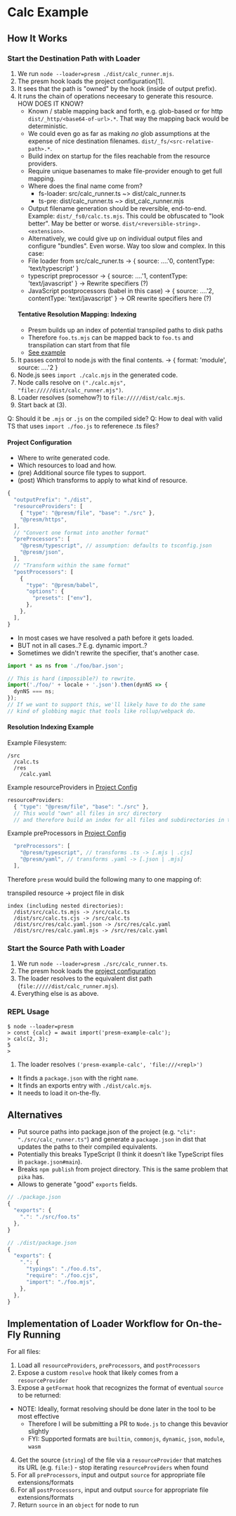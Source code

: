 # Calc Example

## How It Works

### Start the Destination Path with Loader

1. We run `node --loader=presm ./dist/calc_runner.mjs`.
2. The presm hook loads the project configuration[1].
3. It sees that the path is "owned" by the hook (inside of output prefix).
4. It runs the chain of operations neceesary to generate this resource.
   HOW DOES IT KNOW?
   * Known / stable mapping back and forth, e.g. glob-based or for
     http `dist/_http/<base64-of-url>.*`. That way the mapping back would
     be deterministic.
   * We could even go as far as making *no* glob assumptions at the expense
     of nice destination filenames.
     `dist/_fs/<src-relative-path>.*`.
   * Build index on startup for the files reachable from the resource providers.
   * Require unique basenames to make file-provider enough to get full mapping.
   * Where does the final name come from?
     - fs-loader: src/calc_runner.ts ~> dist/calc_runner.ts
     - ts-pre: dist/calc_runner.ts ~> dist_calc_runner.mjs
   * Output filename generation should be reversible, end-to-end.
     Example: `dist/_fs0/calc.ts.mjs`. This could be obfuscated to
     "look better". May be better or worse.
     `dist/<reversible-string>.<extension>`.
   * Alternatively, we could give up on individual output files
     and configure "bundles". Even worse. Way too slow and complex.
   In this case:
   * File loader from src/calc_runer.ts
     -> { source: ....'0, contentType: 'text/typescript' }
   * typescript preprocessor
     -> { source: ....'1, contentType: 'text/javascript' }
     -> Rewrite specifiers (?)
   * JavaScript postprocessors (babel in this case)
     -> { source: ....'2, contentType: 'text/javascript' }
     -> OR rewrite specifiers here (?)
    #### Tentative Resolution Mapping: Indexing
    * Presm builds up an index of potential transpiled paths to disk paths
    * Therefore `foo.ts.mjs` can be mapped back to `foo.ts` and transpilation can start from that file
    * [See example](#resolution-indexing-example)
5. It passes control to node.js with the final contents.
     -> { format: 'module', source: ....'2 }
6. Node.js sees `import ./calc.mjs` in the generated code.
7. Node calls resolve on `("./calc.mjs", "file://///dist/calc_runner.mjs")`.
8. Loader resolves (somehow?) to `file://///dist/calc.mjs`.
9. Start back at (3).

Q: Should it be `.mjs` or `.js` on the compiled side?
Q: How to deal with valid TS that uses `import ./foo.js`
   to referenece .ts files?

#### Project Configuration

* Where to write generated code.
* Which resources to load and how.
* (pre) Additional source file types to support.
* (post) Which transforms to apply to what kind of resource.

```js
{
  "outputPrefix": "./dist",
  "resourceProviders": [
    { "type": "@presm/file", "base": "./src" },
    "@presm/https",
  ],
  // "Convert one format into another format"
  "preProcessors": [
    "@presm/typescript", // assumption: defaults to tsconfig.json
    "@presm/json",
  ],
  // "Transform within the same format"
  "postProcessors": [
    {
      "type": "@presm/babel",
      "options": {
        "presets": ["env"],
      },
    },
  ],
}
```

* In most cases we have resolved a path before it gets loaded.
* BUT not in all cases..? E.g. dynamic import..?
* Sometimes we didn't rewrite the specifier, that's another case.

```ts
import * as ns from './foo/bar.json';

// This is hard (impossible?) to rewrite.
import('./foo/' + locale + '.json').then(dynNS => {
  dynNS === ns;
});
// If we want to support this, we'll likely have to do the same
// kind of globbing magic that tools like rollup/webpack do.
```

#### Resolution Indexing Example

Example Filesystem:
```stout
/src
  /calc.ts
  /res
    /calc.yaml
```

Example resourceProviders in [Project Config](#project-configuration) 
```js
resourceProviders:
  { "type": "@presm/file", "base": "./src" },
  // This would "own" all files in src/ directory
  // and therefore build an index for all files and subdirectories in this directory
```

Example preProcessors in [Project Config](#project-configuration)
```js
  "preProcessors": [
    "@presm/typescript", // transforms .ts -> [.mjs | .cjs]
    "@presm/yaml", // transforms .yaml -> [.json | .mjs]
  ],
```
Therefore `presm` would build the following many to one mapping of:

transpiled resource &rarr; project file in disk

```
index (including nested directories):
  /dist/src/calc.ts.mjs -> /src/calc.ts
  /dist/src/calc.ts.cjs -> /src/calc.ts
  /dist/src/res/calc.yaml.json -> /src/res/calc.yaml
  /dist/src/res/calc.yaml.mjs -> /src/res/calc.yaml
```
### Start the Source Path with Loader

1. We run `node --loader=presm ./src/calc_runner.ts`.
2. The presm hook loads the [project configuration](#project-configuration)
3. The loader resolves to the equivalent dist path
   (`file://///dist/calc_runner.mjs`).
4. Everything else is as above.

### REPL Usage

```stdout
$ node --loader=presm
> const {calc} = await import('presm-example-calc');
> calc(2, 3);
5
>
```

1. The loader resolves `('presm-example-calc', 'file:///<repl>')`
  * It finds a `package.json` with the right `name`.
  * It finds an exports entry with `./dist/calc.mjs`.
  * It needs to load it on-the-fly.

## Alternatives

* Put source paths into package.json of the project
  (e.g. `"cli": "./src/calc_runner.ts"`)
  and generate a `package.json` in dist that updates the
  paths to their compiled equivalents.
* Potentially this breaks TypeScript (I think it doesn't like
  TypeScript files in `package.json#main`).
* Breaks `npm publish` from project directory.
  This is the same problem that `pika` has.
* Allows to generate "good" `exports` fields.

```js
// ./package.json
{
  "exports": {
    ".": "./src/foo.ts"
  },
}

// ./dist/package.json
{
  "exports": {
    ".": {
      "typings": "./foo.d.ts",
      "require": "./foo.cjs",
      "import": "./foo.mjs",
    },
  },
}
```
## Implementation of Loader Workflow for On-the-Fly Running

For all files:
1. Load all `resourceProviders`, `preProcessors`, and `postProcessors`
2. Expose a custom `resolve` hook that likely comes from a `resourceProvider`
3. Expose a `getFormat` hook that recognizes the format of eventual `source` to be returned:
  - NOTE: Ideally, format resolving should be done later in the tool to be most effective
    - Therefore I will be submitting a PR to `Node.js` to change this bevavior slightly 
    - FYI: Supported formats are `builtin`, `commonjs`, `dynamic`, `json`, `module`, `wasm`
4. Get the source (`string`) of the file via a `resourceProvider` that matches its URL (e.g. `file:`) - stop iterating `resourceProviders` when found
5. For all `preProcessors`, input and output `source`  for appropriate file extensions/formats
6. For all `postProcessors`, input and output `source` for appropriate file extensions/formats
7. Return `source` in an `object` for node to run
